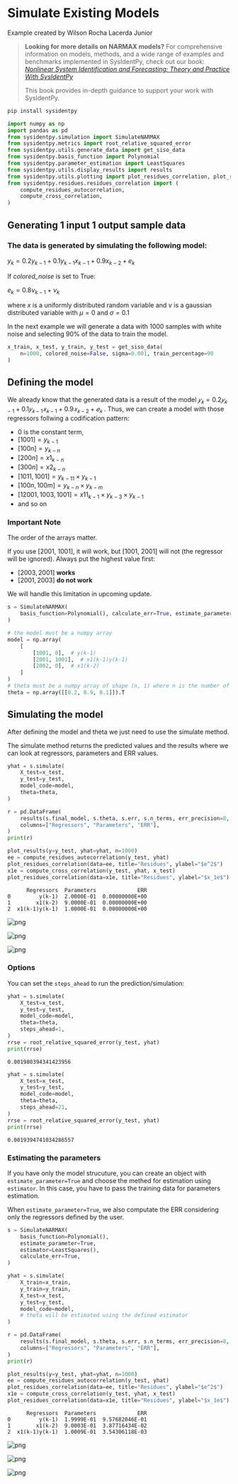 # Simulate Existing Models

Example created by Wilson Rocha Lacerda Junior

> **Looking for more details on NARMAX models?**
> For comprehensive information on models, methods, and a wide range of examples and benchmarks implemented in SysIdentPy, check out our book:
> [*Nonlinear System Identification and Forecasting: Theory and Practice With SysIdentPy*](https://sysidentpy.org/book/0%20-%20Preface/)
>
> This book provides in-depth guidance to support your work with SysIdentPy.


```python
pip install sysidentpy
```


```python
import numpy as np
import pandas as pd
from sysidentpy.simulation import SimulateNARMAX
from sysidentpy.metrics import root_relative_squared_error
from sysidentpy.utils.generate_data import get_siso_data
from sysidentpy.basis_function import Polynomial
from sysidentpy.parameter_estimation import LeastSquares
from sysidentpy.utils.display_results import results
from sysidentpy.utils.plotting import plot_residues_correlation, plot_results
from sysidentpy.residues.residues_correlation import (
    compute_residues_autocorrelation,
    compute_cross_correlation,
)
```

## Generating 1 input 1 output sample data  
### The data is generated by simulating the following model:

$y_k = 0.2y_{k-1} + 0.1y_{k-1}x_{k-1} + 0.9x_{k-2} + e_{k}$

If *colored_noise* is set to True:

$e_{k} = 0.8\nu_{k-1} + \nu_{k}$

where $x$ is a uniformly distributed random variable and $\nu$ is a gaussian distributed variable with $\mu=0$ and $\sigma=0.1$

In the next example we will generate a data with 1000 samples with white noise and selecting 90% of the data to train the model. 


```python
x_train, x_test, y_train, y_test = get_siso_data(
    n=1000, colored_noise=False, sigma=0.001, train_percentage=90
)
```

## Defining the model

We already know that the generated data is a result of the model  $𝑦_𝑘=0.2𝑦_{𝑘−1}+0.1𝑦_{𝑘−1}𝑥_{𝑘−1}+0.9𝑥_{𝑘−2}+𝑒_𝑘$ . Thus, we can create a model with those regressors follwing a codification pattern:
- $0$ is the constant term,
- $[1001] = y_{k-1}$
- $[100n] = y_{k-n}$
- $[200n] = x1_{k-n}$
- $[300n] = x2_{k-n}$
- $[1011, 1001] = y_{k-11} \times y_{k-1}$
- $[100n, 100m] = y_{k-n} \times y_{k-m}$
- $[12001, 1003, 1001] = x11_{k-1} \times y_{k-3} \times y_{k-1}$
- and so on

### Important Note

The order of the arrays matter. 

If you use [2001, 1001], it will work, but [1001, 2001] will not (the regressor will be ignored). Always put the highest value first:
- $[2003, 2001]$ **works**
- $[2001, 2003]$ **do not work**

We will handle this limitation in upcoming update.


```python
s = SimulateNARMAX(
    basis_function=Polynomial(), calculate_err=True, estimate_parameter=False
)

# the model must be a numpy array
model = np.array(
    [
        [1001, 0],  # y(k-1)
        [2001, 1001],  # x1(k-1)y(k-1)
        [2002, 0],  # x1(k-2)
    ]
)
# theta must be a numpy array of shape (n, 1) where n is the number of regressors
theta = np.array([[0.2, 0.9, 0.1]]).T
```

## Simulating the model

After defining the model and theta we just need to use the simulate method.

The simulate method returns the predicted values and the results where we can look at regressors,
parameters and ERR values.


```python
yhat = s.simulate(
    X_test=x_test,
    y_test=y_test,
    model_code=model,
    theta=theta,
)

r = pd.DataFrame(
    results(s.final_model, s.theta, s.err, s.n_terms, err_precision=8, dtype="sci"),
    columns=["Regressors", "Parameters", "ERR"],
)
print(r)

plot_results(y=y_test, yhat=yhat, n=1000)
ee = compute_residues_autocorrelation(y_test, yhat)
plot_residues_correlation(data=ee, title="Residues", ylabel="$e^2$")
x1e = compute_cross_correlation(y_test, yhat, x_test)
plot_residues_correlation(data=x1e, title="Residues", ylabel="$x_1e$")
```

          Regressors  Parameters             ERR
    0         y(k-1)  2.0000E-01  0.00000000E+00
    1        x1(k-2)  9.0000E-01  0.00000000E+00
    2  x1(k-1)y(k-1)  1.0000E-01  0.00000000E+00



    
![png](simulating-existing-models_files/simulating-existing-models_8_1.png)
    



    
![png](simulating-existing-models_files/simulating-existing-models_8_2.png)
    



    
![png](simulating-existing-models_files/simulating-existing-models_8_3.png)
    


### Options

You can set the `steps_ahead` to run the prediction/simulation:


```python
yhat = s.simulate(
    X_test=x_test,
    y_test=y_test,
    model_code=model,
    theta=theta,
    steps_ahead=1,
)
rrse = root_relative_squared_error(y_test, yhat)
print(rrse)
```

    0.001980394341423956



```python
yhat = s.simulate(
    X_test=x_test,
    y_test=y_test,
    model_code=model,
    theta=theta,
    steps_ahead=21,
)
rrse = root_relative_squared_error(y_test, yhat)
print(rrse)
```

    0.0019394741034286557


### Estimating the parameters

If you have only the model strucuture, you can create an object with `estimate_parameter=True` and
choose the methed for estimation using `estimator`. In this case, you have to pass the training data
for parameters estimation. 

When `estimate_parameter=True`, we also computate the ERR considering only the regressors defined by the user. 


```python
s = SimulateNARMAX(
    basis_function=Polynomial(),
    estimate_parameter=True,
    estimator=LeastSquares(),
    calculate_err=True,
)

yhat = s.simulate(
    X_train=x_train,
    y_train=y_train,
    X_test=x_test,
    y_test=y_test,
    model_code=model,
    # theta will be estimated using the defined estimator
)

r = pd.DataFrame(
    results(s.final_model, s.theta, s.err, s.n_terms, err_precision=8, dtype="sci"),
    columns=["Regressors", "Parameters", "ERR"],
)
print(r)

plot_results(y=y_test, yhat=yhat, n=1000)
ee = compute_residues_autocorrelation(y_test, yhat)
plot_residues_correlation(data=ee, title="Residues", ylabel="$e^2$")
x1e = compute_cross_correlation(y_test, yhat, x_test)
plot_residues_correlation(data=x1e, title="Residues", ylabel="$x_1e$")
```

          Regressors  Parameters             ERR
    0         y(k-1)  1.9999E-01  9.57682046E-01
    1        x1(k-2)  9.0003E-01  3.87716434E-02
    2  x1(k-1)y(k-1)  1.0009E-01  3.54306118E-03



    
![png](simulating-existing-models_files/simulating-existing-models_13_1.png)
    



    
![png](simulating-existing-models_files/simulating-existing-models_13_2.png)
    



    
![png](simulating-existing-models_files/simulating-existing-models_13_3.png)
    

